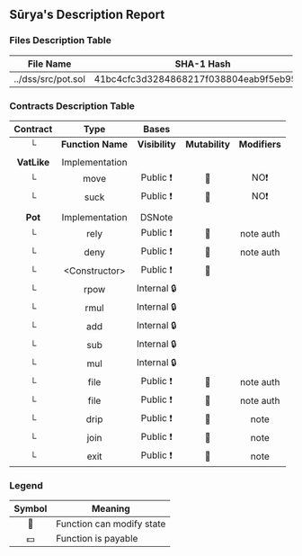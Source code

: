 ## Sūrya's Description Report

### Files Description Table


|  File Name  |  SHA-1 Hash  |
|-------------|--------------|
| ../dss/src/pot.sol | 41bc4cfc3d3284868217f038804eab9f5eb95d7f |


### Contracts Description Table


|  Contract  |         Type        |       Bases      |                  |                 |
|:----------:|:-------------------:|:----------------:|:----------------:|:---------------:|
|     └      |  **Function Name**  |  **Visibility**  |  **Mutability**  |  **Modifiers**  |
||||||
| **VatLike** | Implementation |  |||
| └ | move | Public ❗️ | 🛑  |NO❗️ |
| └ | suck | Public ❗️ | 🛑  |NO❗️ |
||||||
| **Pot** | Implementation | DSNote |||
| └ | rely | Public ❗️ | 🛑  | note auth |
| └ | deny | Public ❗️ | 🛑  | note auth |
| └ | \<Constructor\> | Public ❗️ | 🛑  | |
| └ | rpow | Internal 🔒 |   | |
| └ | rmul | Internal 🔒 |   | |
| └ | add | Internal 🔒 |   | |
| └ | sub | Internal 🔒 |   | |
| └ | mul | Internal 🔒 |   | |
| └ | file | Public ❗️ | 🛑  | note auth |
| └ | file | Public ❗️ | 🛑  | note auth |
| └ | drip | Public ❗️ | 🛑  | note |
| └ | join | Public ❗️ | 🛑  | note |
| └ | exit | Public ❗️ | 🛑  | note |


### Legend

|  Symbol  |  Meaning  |
|:--------:|-----------|
|    🛑    | Function can modify state |
|    💵    | Function is payable |
